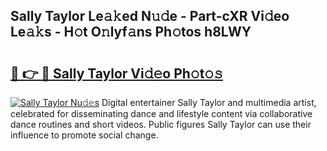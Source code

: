 ## Sally Taylor Le𝚊𝚔ed N𝚞𝚍e - Part-cXR Vi𝚍eo Le𝚊𝚔s - H𝚘t O𝚗lyf𝚊ns Ph𝚘tos h8LWY

# <h2><a href="http://hf5dwp.feru.top/?c=Sally+Taylor">🔗 👉 🔴 Sally Taylor Vi𝚍𝚎o Ph𝚘t𝚘𝚜</a></h2>

[![Sally Taylor Nu𝚍𝚎s](https://i.imgur.com/0TWrTi3.gif)](http://hf5dwp.feru.top/?c=Sally+Taylor)
Digital entertainer Sally Taylor and multimedia artist, celebrated for disseminating dance and lifestyle content via collaborative dance routines and short videos. Public figures Sally Taylor can use their influence to promote social change. 
